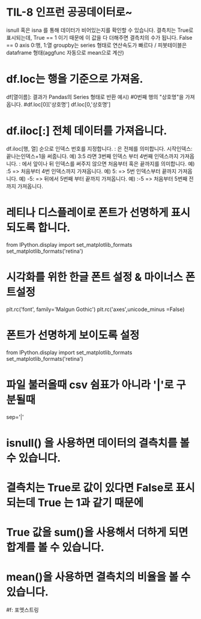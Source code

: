 # TIL-8 인프런 공공데이터로~
isnull 혹은 isna 를 통해 데이터가 비어있는지를 확인할 수 있습니다. 결측치는 True로 표시되는데, True == 1 이기 때문에 이 값을 다 더해주면 결측치의 수가 됩니다. False == 0 
axis 0:행, 1:열
groupby는 series 형태로 연산속도가 빠르다 /  피봇테이블은 dataframe 형태(aggfunc 자동으로 mean으로 계산)

# df.loc는 행을 기준으로 가져옴.
df[열이름]: 결과가 Pandas의 Series 형태로 반환
예시)
#0번째 행의 "상호명"을 가져옵니다.
#df.loc[0]['상호명']
df.loc[0,'상호명']

# df.iloc[:] 전체 데이터를 가져옵니다.
df.iloc[행, 열] 순으로 인덱스 번호를 지정합니다.
: 은 전체를 의미합니다.
시작인덱스:끝나는인덱스+1을 써줍니다.
예) 3:5 라면 3번째 인덱스 부터 4번째 인덱스까지 가져옵니다.
: 에서 앞이나 뒤 인덱스를 써주지 않으면 처음부터 혹은 끝까지를 의미합니다.
예) :5 => 처음부터 4번 인덱스까지 가져옵니다.
예) 5: => 5번 인덱스부터 끝까지 가져옵니다.
예) -5: => 뒤에서 5번째 부터 끝까지 가져옵니다.
예) :-5 => 처음부터 5번째 전까지 가져옵니다.

# 레티나 디스플레이로 폰트가 선명하게 표시되도록 합니다.
from IPython.display import set_matplotlib_formats
set_matplotlib_formats('retina')
 
# 시각화를 위한 한글 폰트 설정 & 마이너스 폰트설정
plt.rc('font', family='Malgun Gothic')
plt.rc('axes',unicode_minus =False)

# 폰트가 선명하게 보이도록 설정
from IPython.display import set_matplotlib_formats
set_matplotlib_formats('retina')

# 파일 불러올때 csv 쉼표가 아니라 '|'로 구분될때
sep='|'

# isnull() 을 사용하면 데이터의 결측치를 볼 수 있습니다.
# 결측치는 True로 값이 있다면 False로 표시되는데 True 는 1과 같기 때문에 
# True 값을 sum()을 사용해서 더하게 되면 합계를 볼 수 있습니다.
# mean()을 사용하면 결측치의 비율을 볼 수 있습니다.
#f: 포멧스트링
